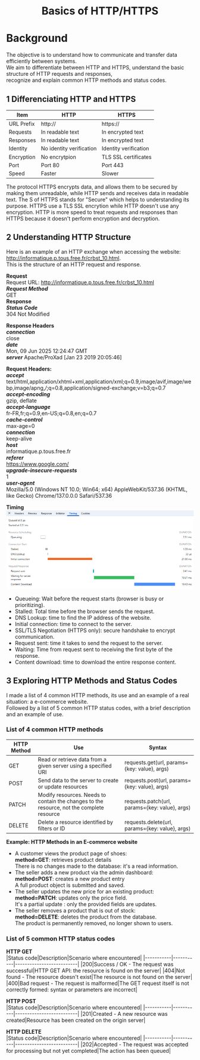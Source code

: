 <h1 align="center">Basics of HTTP/HTTPS</h1>

# **Background**  
The objective is to understand how to communicate
and transfer data efficiently between systems.  
We aim to differentiate between HTTP and HTTPS, understand the basic structure of HTTP requests and responses,  
recognize and explain common HTTP methods and status codes.   

## **1 Differenciating HTTP and HTTPS**
|Item|HTTP|HTTPS|
|-----|----|-----|
|URL Prefix|http://|https://|
|Requests|In readable text|In encrypted text|
|Responses|In readable text|In encrypted text|
|Identity|No identity verification|Identity verification|
Encryption|No encrytpion|TLS SSL certificates|
|Port|Port 80|Port 443|
|Speed|Faster|Slower|

The protocol HTTPS encrypts data, and allows them to be secured by making them unreadable, while HTTP sends and receives data in readable text.
The S of HTTPS stands for "Secure" which helps to understanding its purpose.
HTTPS use a TLS SSL encrytion while HTTP doesn't use any encryption.
HTTP is more speed to treat requests and responses than HTTPS because it doesn't perform encryption and decryption.  

## **2 Understanding HTTP Structure**  
Here is an example of an HTTP exchange when accessing the website: http://informatique.p.tous.free.fr/crbst_10.html.  
This is the structure of an HTTP request and response. 

****Request****  
Request URL: http://informatique.p.tous.free.fr/crbst_10.html  
***Request Method***  
GET  
****Response****  
***Status Code***  
304 Not Modified

****Response Headers****  
***connection***  
close  
***date***  
Mon, 09 Jun 2025 12:24:47 GMT  
***server***
Apache/ProXad [Jan 23 2019 20:05:46]  

****Request Headers:****  
***accept***  
text/html,application/xhtml+xml,application/xml;q=0.9,image/avif,image/webp,image/apng,*/*;q=0.8,application/signed-exchange;v=b3;q=0.7  
***accept-encoding***  
gzip, deflate  
***accept-language***  
fr-FR,fr;q=0.9,en-US;q=0.8,en;q=0.7  
***cache-control***  
max-age=0  
***connection***  
keep-alive  
***host***  
informatique.p.tous.free.fr  
***referer***  
https://www.google.com/  
***upgrade-insecure-requests***  
1  
***user-agent***  
Mozilla/5.0 (Windows NT 10.0; Win64; x64) AppleWebKit/537.36 (KHTML, like Gecko) Chrome/137.0.0.0 Safari/537.36  

****Timing****
![Plan of the timing](https://github.com/Mornac/holbertonschool-higher_level_programming/blob/main/restful-api/image/restful_api%20Timing.png)  
- Queueing: Wait before the request starts (browser is busy or prioritizing).  
- Stalled: Total time before the browser sends the request.  
- DNS Lookup: time to find the IP address of the website.  
- Initial connection: time to connect to the server.  
- SSL/TLS Negotiation (HTTPS only): secure handshake to encrypt communication.  
- Request sent: time it takes to send the request to the server.  
- Waiting: Time from request sent to receiving the first byte of the response.  
- Content download: time to download the entire response content.  

## **3 Exploring HTTP Methods and Status Codes**  
I made a list of 4 common HTTP methods, its use and an example of a real situation: a e-commerce website.  
Followed by a list of 5 common HTTP status codes, with a brief description and an example of use.

### **List of 4 common HTTP methods**
|HTTP Method|Use|Syntax|
|-----------|---|------|
|GET|Read or retrieve data from a given server using a specified URI|requests.get(url, params={key: value}, args)|
|POST|Send data to the server to create or update resources|requests.post(url, params={key: value}, args)|
|PATCH|Modify resources. Needs to contain the changes to the resource, not the complete resource|requests.patch(url, params={key: value}, args)
|DELETE|Delete a resource identified by filters or ID|requests.delete(url, params={key: value}, args)|  

****Example: HTTP Methods in an E-commerce website****  
- A customer views the product page of shoes:  
**method=GET**: retrieves product details  
There is no changes made to the database: it's a read information.  
- The seller adds a new product via the admin dashboard:  
**method=POST**: creates a new product entry  
A full product object is submitted and saved.  
- The seller updates the new price for an existing product:  
**method=PATCH**: updates only the price field.  
It's a partial update : only the provided fields are updates.  
- The seller removes a product that is out of stock:  
**method=DELETE**: deletes the product from the database.  
The product is permanently removed, no longer shown to users.  

### **List of 5 common HTTP status codes**  
****HTTP GET****  
|Status code|Description|Scenario where encountered|
|-----------|-----------|--------------------------|
|200|Success / OK - The request was successful|HTTP GET API: the resource is found on the server|
|404|Not found - The resource doesn't exist|The resource is not found on the server|
|400|Bad request - The request is malformed|The GET request itself is not correctly formed: syntax or parameters are incorrect|

****HTTP POST****  
|Status code|Description|Scenario where encountered|
|-----------|-----------|--------------------------|
|201|Created - A new resource was created|Resource has been created on the origin server|

****HTTP DELETE****  
|Status code|Description|Scenario where encountered|
|-----------|-----------|--------------------------|
|202|Accepted - The request was accepted for processing but not yet completed|The action has been queued|  
